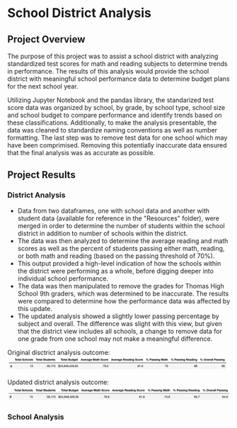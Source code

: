 # School District Analysis

## Project Overview
The purpose of this project was to assist a school district with analyzing standardized test scores for math and reading subjects to determine trends in performance. The results of this analysis would provide the school district with meaningful school performance data to determine budget plans for the next school year.

Utilizing Jupyter Notebook and the pandas library, the standarized test score data was organized by school, by grade, by school type, school size and school budget to compare performance and identify trends based on these classifications. Additionally, to make the analysis presentable, the data was cleaned to standardize naming conventions as well as number formatting. The last step was to remove test data for one school which may have been comprimised. Removing this potentially inaccurate data ensured that the final analysis was as accurate as possible. 

## Project Results 
### District Analysis
- Data from two dataframes, one with school data and another with student data (available for reference in the "Resources" folder), were merged in order to determine the number of students within the school district in addition to number of schools within the district. 
- The data was then analyzed to determine the average reading and math scores as well as the percent of students passing either math, reading, or both math and reading (based on the passing threshold of 70%). 
- This output provided a high-level indication of how the schools within the district were performing as a whole, before digging deeper into individual school performance. 
- The data was then manipulated to remove the grades for Thomas High School 9th graders, which was determined to be inaccurate. The results were compared to determine how the performance data was affected by this update.
- The updated analysis showed a slightly lower passing percentage by subject and overall. The difference was slight with this view, but given that the district view includes all schools, a change to remove data for one grade from one school may not make a meaningful difference.

Original disctrict analysis outcome:
 ![original_district_analysis](Resources/original_district_analysis.png)
 
 Updated district analysis outcome:
 ![updated_district_analysis](Resources/updated_district_analysis.png)
 
 ### School Analysis
